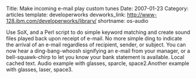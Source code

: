 Title: Make incoming e-mail play custom tunes
Date: 2007-01-23
Category: articles
template: developerworks
devworks_link: http://www-128.ibm.com/developerworks/library/
shortname: os-audio

Use SoX, and a Perl script to do simple keyword matching and create
sound files played back upon receipt of e-mail. No more simple ding to
indicate the arrival of an e-mail regardless of recipient, sender, or
subject. You can now hear a ding-bang-whoosh signifying an e-mail from
your manager, or a bell-squawk-chirp to let you know your bank statement
is available. Local cached text. Audio example with glasses, sparcle,
space2.Another example with glasses, laser, space3. 
